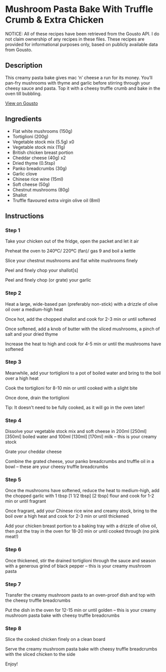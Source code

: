 # Mushroom Pasta Bake With Truffle Crumb & Extra Chicken

NOTICE: All of these recipes have been retrieved from the Gousto API. I do not claim ownership of any recipes in these files. These recipes are provided for informational purposes only, based on publicly available data from Gousto.

## Description

This creamy pasta bake gives mac ‘n’ cheese a run for its money. You’ll pan-fry mushrooms with thyme and garlic before stirring through your cheesy sauce and pasta. Top it with a cheesy truffle crumb and bake in the oven till bubbling.

[View on Gousto](https://www.gousto.co.uk/recipes/cookbook/mushroom-pasta-bake-with-cheesy-truffle-breadcrumbs-with-extra-chicken)

## Ingredients

- Flat white mushrooms (150g)
- Tortiglioni (200g)
- Vegetable stock mix (5.5g) x0
- Vegetable stock mix (11g)
- British chicken breast portion
- Cheddar cheese (40g) x2
- Dried thyme (0.5tsp)
- Panko breadcrumbs (30g)
- Garlic clove
- Chinese rice wine (15ml)
- Soft cheese (50g)
- Chestnut mushrooms (80g)
- Shallot
- Truffle flavoured extra virgin olive oil (8ml)

## Instructions


### Step 1

Take your chicken out of the fridge, open the packet and let it air

Preheat the oven to 240ºC/ 220ºC (fan)/ gas 9 and boil a kettle

Slice your chestnut mushrooms and flat white mushrooms finely

Peel and finely chop your shallot[s]

Peel and finely chop (or grate) your garlic


### Step 2

Heat a large, wide-based pan (preferably non-stick) with a drizzle of olive oil over a medium-high heat

Once hot, add the chopped shallot and cook for 2-3 min or until softened

Once softened, add a knob of butter with the sliced mushrooms, a pinch of salt and your dried thyme

Increase the heat to high and cook for 4-5 min or until the mushrooms have softened


### Step 3

Meanwhile, add your tortiglioni to a pot of boiled water and bring to the boil over a high heat

Cook the tortiglioni for 8-10 min or until cooked with a slight bite

Once done, drain the tortiglioni

Tip: It doesn't need to be fully cooked, as it will go in the oven later!


### Step 4

Dissolve your vegetable stock mix and soft cheese in 200ml<span class="text-purple"> [250ml] </span><span class="text-danger">[350ml]</span> boiled water and 100ml <span class="text-purple">[130ml]</span> <span class="text-danger">[170ml]</span> milk – this is your creamy stock

Grate your cheddar cheese

Combine the grated cheese, your panko breadcrumbs and truffle oil in a bowl – these are your cheesy truffle breadcrumbs


### Step 5

Once the mushrooms have softened, reduce the heat to medium-high, add the chopped garlic with 1 tbsp <span class="text-purple">[1 1/2 tbsp]</span> <span class="text-danger">[2 tbsp]</span> flour and cook for 1-2 min or until fragrant

Once fragrant, add your Chinese rice wine and creamy stock, bring to the boil over a high heat and cook for 2-3 min or until thickened

Add your chicken breast portion to a baking tray with a drizzle of olive oil, then put the tray in the oven for 18-20 min or until cooked through (no pink meat!)


### Step 6

Once thickened, stir the drained tortiglioni through the sauce and season with a generous grind of black pepper – this is your creamy mushroom pasta


### Step 7

Transfer the creamy mushroom pasta to an oven-proof dish and top with the cheesy truffle breadcrumbs

Put the dish in the oven for 12-15 min or until golden – this is your creamy mushroom pasta bake with cheesy truffle breadcrumbs

### Step 8

Slice the cooked chicken finely on a clean board

Serve the creamy mushroom pasta bake with cheesy truffle breadcrumbs with the sliced chicken to the side

Enjoy!

